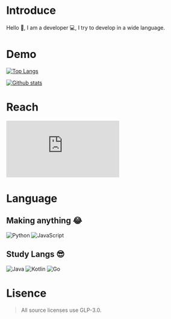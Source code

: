# Introduce
Hello 👋, I am a developer 💻, I try to develop in a wide language.

# Demo
[![Top Langs](https://github-readme-stats.vercel.app/api/top-langs/?username=oxanxnin7)](https://github.com/oxanxnin7/github-readme-stats)

[![Github stats](https://github-readme-stats.vercel.app/api?username=oxanxnin7&show_icons=true&hide_border=true&count_private=true)](https://github.com/oxanxnin7)

# Reach
[![Discord Badge](https://img.shields.io/badge/-Oxan＃4896-7289da?style=flat-square&logo=Discord&logoColor=white&link=https://discord.com)](https://discord.com)

# Language
## Making anything 😂
![Python](https://img.shields.io/badge/-Python-3776ab?style=flat-square&logo=Python&logoColor=white)
![JavaScript](https://img.shields.io/badge/-JavaScript-black?style=flat-square&logo=javascript)

## Study Langs 😎
![Java](https://img.shields.io/badge/-Java-E34A86?style=flat-square&logo=java&logoColor=white)
![Kotlin](https://img.shields.io/badge/-Kotlin-0095D5?style=flat-square&logo=Kotlin&logoColor=white)
![Go](https://img.shields.io/badge/-Go-00add8?style=flat-square&logo=Go&logoColor=white)

# Lisence
> All source licenses use GLP-3.0.
